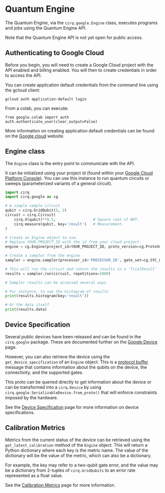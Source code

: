 # Quantum Engine

The Quantum Engine, via the `cirq.google.Engine` class, executes programs and jobs using the
Quantum Engine API. 

Note that the Quantum Engine API is not yet open for public access.

## Authenticating to Google Cloud

Before you begin, you will need to create a Google Cloud project with the API
enabled and billing enabled.  You will then to create credentials in order to
access the API.

You can create application default credentials from the command line using the
gcloud client:

`gcloud auth application-default login`

From a colab, you can execute:

```
from google.colab import auth
auth.authenticate_user(clear_output=False)
```

More information on creating application default credentials can be found on the
[Google cloud](https://cloud.google.com/docs/authentication/production) website.

## Engine class

The `Engine` class is the entry point to communicate with the API.

It can be initialized using your project id (found within your
[Google Cloud Platform Console](https://console.cloud.google.com)).
You can use this instance to run quantum circuits or sweeps (parameterized
variants of a general circuit).

<!---test_substitution
cg.Engine(.*)
cirq.Simulator()
--->
<!---test_substitution
sampler = .*
sampler = engine
--->
```python
import cirq
import cirq.google as cg

# A simple sample circuit
qubit = cirq.GridQubit(5, 2)
circuit = cirq.Circuit(
    cirq.X(qubit)**0.5,                 # Square root of NOT.
    cirq.measure(qubit, key='result')   # Measurement.
)

# Create an Engine object to use.
# Replace YOUR_PROJECT_ID with the id from your cloud project.
engine = cg.Engine(project_id=YOUR_PROJECT_ID, proto_version=cg.ProtoVersion.V2)

# Create a sampler from the engine
sampler = engine.sampler(processor_id='PROCESSOR_ID', gate_set=cg.SYC_GATESET)

# This will run the circuit and return the results in a 'TrialResult'
results = sampler.run(circuit, repetitions=1000)

# Sampler results can be accessed several ways

# For instance, to see the histogram of results
print(results.histogram(key='result'))

# Or the data itself
print(results.data)
```

## Device Specification

Several public devices have been released and can be found in the `cirq.google`
package.  These are documented further on the [Google Device](devices.md) page. 

However, you can also retrieve the device using the `get_device_specification` of an
`Engine` object.  This is a [protocol buffer](https://developers.google.com/protocol-buffers)
message that contains information about the qubits on the device, the
connectivity, and the supported gates.

This proto can be queried directly to get information about the device or can be transformed
into a `cirq.Device` by using `cirq.google.SerializableDevice.from_proto()` that will
enforce constraints imposed by the hardware.

See the [Device Specification](specification.md) page for more information on
device specifications.


## Calibration Metrics

Metrics from the current status of the device can be retrieved using the\
`get_latest_calibration` method of the `Engine` object.  This will return a
Python dictionary where each key is the metric name.  The value of the
dictionary will be the value of the metric, which can also be a dictionary.

For example, the key may refer to a two-qubit gate error, and the value may
be a dictionary from 2-tuples of `cirq.GridQubits` to an error rate represented
as a float value.

See the [Calibration Metrics](calibration.md) page for more information.
